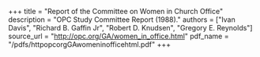 +++
title = "Report of the Committee on Women in Church Office"
description = "OPC Study Committee Report (1988)."
authors = ["Ivan Davis", "Richard B. Gaffin Jr", "Robert D. Knudsen", "Gregory E. Reynolds"]
source_url = "http://opc.org/GA/women_in_office.html"
pdf_name = "/pdfs/httpopcorgGAwomeninofficehtml.pdf"
+++
